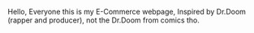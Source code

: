 Hello, Everyone this is my E-Commerce webpage, Inspired by Dr.Doom (rapper and producer), not the Dr.Doom from comics tho.
